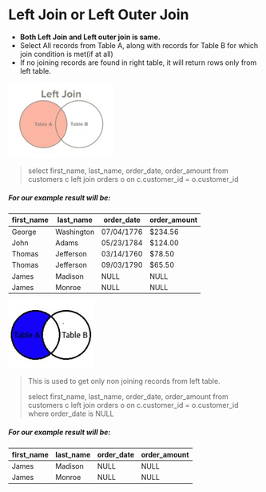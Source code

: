 # Left Join or Left Outer Join

- **Both Left Join and Left outer join is same.**
- Select All records from Table A, along with records for Table B for which join condition is met(if at all)
- If no joining records are found in right table, it will return rows only from left table.
 
![LeftJoin](images/LeftJoin.JPG)

> select first_name, last_name, order_date, order_amount
  from customers c
  left join orders o
  on c.customer_id = o.customer_id
  
  ##### For our example result will be:
  
  first_name | last_name | order_date | order_amount
  ---------- | --------- | ---------- | ------------
  George | Washington | 07/04/1776 | $234.56
  John | Adams | 05/23/1784 | $124.00
  Thomas | Jefferson | 03/14/1760 | $78.50
  Thomas | Jefferson | 09/03/1790 | $65.50
  James | Madison | NULL | NULL
  James | Monroe | NULL | NULL
  
  
  
![LeftJoinOnlyNull](images/LeftJoinOnlyNull.JPG)

> This is used to get only non joining records from left table.
>
> select first_name, last_name, order_date, order_amount
  from customers c
  left join orders o
  on c.customer_id = o.customer_id where order_date is NULL

  ##### For our example result will be:
  
  first_name | last_name | order_date | order_amount
  ---------- | --------- | ---------- | ------------
  James | Madison | NULL | NULL
  James | Monroe | NULL | NULL

